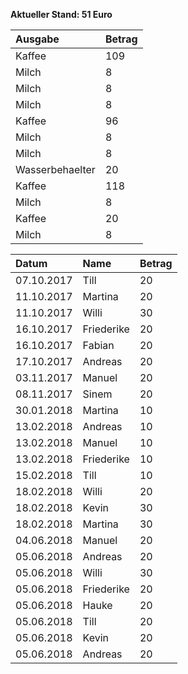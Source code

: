 **Aktueller Stand: 51 Euro**


|Ausgabe         |Betrag |
|:---------------|:------|
|Kaffee          |109    |
|Milch           |8      |
|Milch           |8      |
|Milch           |8      |
|Kaffee          |96     |
|Milch           |8      |
|Milch           |8      |
|Wasserbehaelter |20     |
|Kaffee          |118    |
|Milch           |8      |
|Kaffee          |20     |
|Milch           |8      |


|Datum      |Name       |Betrag |
|:----------|:----------|:------|
|07.10.2017 |Till       |20     |
|11.10.2017 |Martina    |20     |
|11.10.2017 |Willi      |30     |
|16.10.2017 |Friederike |20     |
|16.10.2017 |Fabian     |20     |
|17.10.2017 |Andreas    |20     |
|03.11.2017 |Manuel     |20     |
|08.11.2017 |Sinem      |20     |
|30.01.2018 |Martina    |10     |
|13.02.2018 |Andreas    |10     |
|13.02.2018 |Manuel     |10     |
|13.02.2018 |Friederike |10     |
|15.02.2018 |Till       |10     |
|18.02.2018 |Willi      |20     |
|18.02.2018 |Kevin      |30     |
|18.02.2018 |Martina    |30     |
|04.06.2018 |Manuel     |20     |
|05.06.2018 |Andreas    |20     |
|05.06.2018 |Willi      |30     |
|05.06.2018 |Friederike |20     |
|05.06.2018 |Hauke      |20     |
|05.06.2018 |Till       |20     |
|05.06.2018 |Kevin      |20     |
|05.06.2018 |Andreas    |20     |
